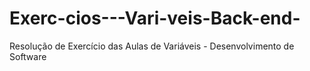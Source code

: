 # Exerc-cios---Vari-veis-Back-end-
Resolução de Exercício das Aulas de Variáveis - Desenvolvimento de Software 
